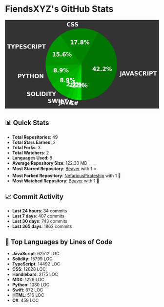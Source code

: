 # FiendsXYZ's GitHub Stats

![Language Distribution](chart.png)

## 📊 Quick Stats

- **Total Repositories**: 49
- **Total Stars Earned**: 2
- **Total Forks**: 3
- **Total Watchers**: 2
- **Languages Used**: 8
- **Average Repository Size**: 122.30 MB
- **Most Starred Repository**: [Beaver](https://github.com/FiendsXYZ/Beaver) with 1 ⭐
- **Most Forked Repository**: [NefariousPirateship](https://github.com/FiendsXYZ/NefariousPirateship) with 1 🍴
- **Most Watched Repository**: [Beaver](https://github.com/FiendsXYZ/Beaver) with 1 👀

## 📈 Commit Activity

- **Last 24 hours**: 34 commits
- **Last 7 days**: 407 commits
- **Last 30 days**: 743 commits
- **Last 365 days**: 1862 commits

## 📝 Top Languages by Lines of Code

- **JavaScript**: 62512 LOC
- **Solidity**: 15799 LOC
- **TypeScript**: 14492 LOC
- **CSS**: 12828 LOC
- **Handlebars**: 2175 LOC
- **MDX**: 1226 LOC
- **Python**: 1080 LOC
- **Swift**: 672 LOC
- **HTML**: 516 LOC
- **C#**: 459 LOC

